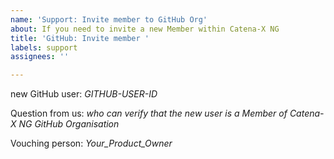 ```yaml
---
name: 'Support: Invite member to GitHub Org'
about: If you need to invite a new Member within Catena-X NG
title: 'GitHub: Invite member '
labels: support
assignees: ''

---
```


new GitHub user: *GITHUB-USER-ID*

Question from us: *who can verify that the new user is a Member of Catena-X NG GitHub Organisation*

Vouching person: *Your_Product_Owner*
